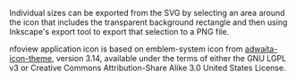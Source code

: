 Individual sizes can be exported from the SVG by selecting an area
around the icon that includes the transparent background rectangle and
then using Inkscape's export tool to export that selection to a PNG
file.

nfoview application icon is based on emblem-system icon from
[adwaita-icon-theme][1], version 3.14, available under the terms of
either the GNU LGPL v3 or Creative Commons Attribution-Share Alike 3.0
United States License.

[1]: http://git.gnome.org/cgit/adwaita-icon-theme/
